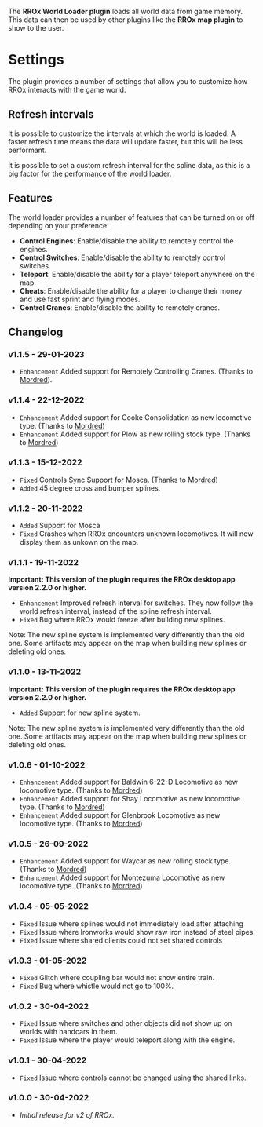 The **RROx World Loader plugin** loads all world data from game memory. This data can then be used by other plugins like the **RROx map plugin** to show to the user.

# Settings

The plugin provides a number of settings that allow you to customize how RROx interacts with the game world.

## Refresh intervals

It is possible to customize the intervals at which the world is loaded. A faster refresh time means the data will update faster, but this will be less performant.

It is possible to set a custom refresh interval for the spline data, as this is a big factor for the performance of the world loader.

## Features

The world loader provides a number of features that can be turned on or off depending on your preference:

- **Control Engines**: Enable/disable the ability to remotely control the engines.
- **Control Switches**: Enable/disable the ability to remotely control switches.
- **Teleport**: Enable/disable the ability for a player teleport anywhere on the map.
- **Cheats**: Enable/disable the ability for a player to change their money and use fast sprint and flying modes.
- **Control Cranes**: Enable/disable the ability to remotely cranes.

## Changelog

### v1.1.5 - 29-01-2023

- ``Enhancement`` Added support for Remotely Controlling Cranes. (Thanks to [Mordred](https://github.com/mordred-random)).

### v1.1.4 - 22-12-2022

- ``Enhancement`` Added support for Cooke Consolidation as new locomotive type. (Thanks to [Mordred](https://github.com/mordred-random))
- ``Enhancement`` Added support for Plow as new rolling stock type. (Thanks to [Mordred](https://github.com/mordred-random))

### v1.1.3 - 15-12-2022

- ``Fixed`` Controls Sync Support for Mosca. (Thanks to [Mordred](https://github.com/mordred-random))
- ``Added`` 45 degree cross and bumper splines.

### v1.1.2 - 20-11-2022

- ``Added`` Support for Mosca
- ``Fixed`` Crashes when RROx encounters unknown locomotives. It will now display them as unkown on the map.

### v1.1.1 - 19-11-2022

**Important: This version of the plugin requires the RROx desktop app version 2.2.0 or higher.**

- ``Enhancement`` Improved refresh interval for switches. They now follow the world refresh interval, instead of the spline refresh interval.
- ``Fixed`` Bug where RROx would freeze after building new splines.

Note: The new spline system is implemented very differently than the old one. Some artifacts may appear on the map when building new splines or deleting old ones.

### v1.1.0 - 13-11-2022

**Important: This version of the plugin requires the RROx desktop app version 2.2.0 or higher.**

- ``Added`` Support for new spline system.

Note: The new spline system is implemented very differently than the old one. Some artifacts may appear on the map when building new splines or deleting old ones.

### v1.0.6 - 01-10-2022

- ``Enhancement`` Added support for Baldwin 6-22-D Locomotive as new locomotive type. (Thanks to [Mordred](https://github.com/mordred-random))
- ``Enhancement`` Added support for Shay Locomotive as new locomotive type. (Thanks to [Mordred](https://github.com/mordred-random))
- ``Enhancement`` Added support for Glenbrook Locomotive as new locomotive type. (Thanks to [Mordred](https://github.com/mordred-random))

### v1.0.5 - 26-09-2022

- ``Enhancement`` Added support for Waycar as new rolling stock type. (Thanks to [Mordred](https://github.com/mordred-random))
- ``Enhancement`` Added support for Montezuma Locomotive as new locomotive type. (Thanks to [Mordred](https://github.com/mordred-random))

### v1.0.4 - 05-05-2022

- ``Fixed`` Issue where splines would not immediately load after attaching
- ``Fixed`` Issue where Ironworks would show raw iron instead of steel pipes.
- ``Fixed`` Issue where shared clients could not set shared controls

### v1.0.3 - 01-05-2022

- ``Fixed`` Glitch where coupling bar would not show entire train.
- ``Fixed`` Bug where whistle would not go to 100%.

### v1.0.2 - 30-04-2022

- ``Fixed`` Issue where switches and other objects did not show up on worlds with handcars in them.
- ``Fixed`` Issue where the player would teleport along with the engine.

### v1.0.1 - 30-04-2022

- ``Fixed`` Issue where controls cannot be changed using the shared links.

### v1.0.0 - 30-04-2022

- *Initial release for v2 of RROx.*
